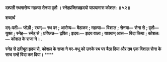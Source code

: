 **दश्पती रथमारोप्य महत्या सेनया वृतौ ।** **स्नेहप्रक्लिन्नहृदयो यापयामास कोशल: ॥ ५२॥** 

**शब्दार्थ** 

**दम्-पती—** **जोड़ी** **; रथम्—** **रथ पर** **; आरोप्य—** **बैठाकर** **; महत्या—** **विशाल** **; सेनया—** **सेना से** **; वृतौ—** **युक्त** **; स्नेह—** **स्नेह से** **;** **प्रक्लिन्न—** **द्रवित** **; हृदय:—** **हृदय वाला** **; यापयाम् आस—** **विदा किया** **; कोशल:—** **कोशल के राजा ने।** **.** 

**स्नेह से द्रवीभूत हृदय से, कोशल के राजा ने वर-वधू को उनके रथ पर बैठा दिया और तब** **एक विशाल सेना के साथ उन्हें विदा कर दिया।** **** 